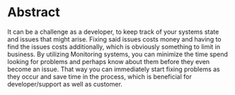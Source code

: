# Abstract
It can be a challenge as a developer, to keep track of your systems state and issues that might arise. Fixing said issues costs money and having to find the issues costs additionally, which is obviously something to limit in business. By utilizing Monitoring systems, you can minimize the time spend looking for problems and perhaps know about them before they even become an issue. That way you can immediately start fixing problems as they occur and save time in the process, which is beneficial for developer/support as well as customer.
